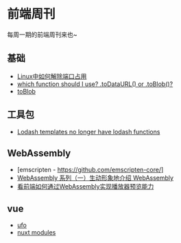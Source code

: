 # 前端周刊
每周一期的前端周刊来也~

## 基础

* [Linux中如何解除端口占用](https://blog.csdn.net/zhu_xun/article/details/16823577)
* [which function should I use? .toDataURL() or .toBlob()?](https://stackoverflow.com/questions/59020799/which-function-should-i-use-todataurl-or-toblob)
* [toBlob](https://developer.mozilla.org/zh-CN/docs/Web/API/HTMLCanvasElement/toBlob)


## 工具包

* [Lodash templates no longer have lodash functions](https://github.com/nuxt/nuxt.js/issues/4350)


## WebAssembly

* [emscripten - https://github.com/emscripten-core/]
* [WebAssembly 系列（一）生动形象地介绍 WebAssembly](https://www.w3ctech.com/topic/2027)
* [看前端如何通过WebAssembly实现播放器预览能力](https://mp.weixin.qq.com/s/qePFM0IA3h3Sx_Zb1LBV8Q)



## vue

* [ufo](https://www.npmjs.com/package/@nuxt/ufo)
* [nuxt modules](https://codesandbox.io/s/ko1j0qryvv?file=/modules/lodash.template.js)
